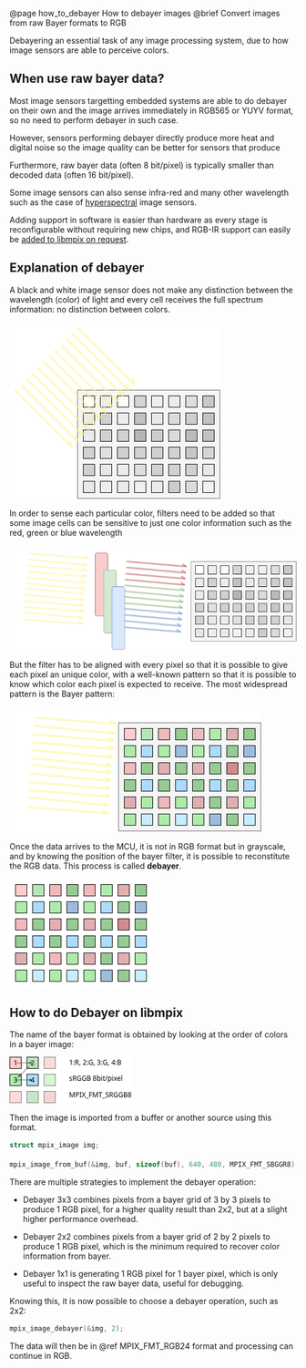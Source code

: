 @page how_to_debayer How to debayer images
@brief Convert images from raw Bayer formats to RGB

Debayering an essential task of any image processing system, due to how image sensors are able to
perceive colors.

## When use raw bayer data?

Most image sensors targetting embedded systems are able to do debayer on their own and the image
arrives immediately in RGB565 or YUYV format, so no need to perform debayer in such case.

However, sensors performing debayer directly produce more heat and digital noise so the image
quality can be better for sensors that produce

Furthermore, raw bayer data (often 8 bit/pixel) is typically smaller than decoded data
(often 16 bit/pixel).

Some image sensors can also sense infra-red and many other wavelength such as the case of
[hyperspectral](https://en.wikipedia.org/wiki/Hyperspectral_imaging) image sensors.

Adding support in software is easier than hardware as every stage is reconfigurable without
requiring new chips, and RGB-IR support can easily be
[added to libmpix on request](https://github.com/libmpix/libmpix/issues/new).

## Explanation of debayer

A black and white image sensor does not make any distinction between the wavelength (color) of
light and every cell receives the full spectrum information: no distinction between colors.

![](img/bayer_filter.drawio.png)

In order to sense each particular color, filters need to be added so that some image cells can
be sensitive to just one color information such as the red, green or blue wavelength

![](img/bayer_filter_rgb.drawio.png)

But the filter has to be aligned with every pixel so that it is possible to give each pixel an
unique color, with a well-known pattern so that it is possible to know which color each pixel is
expected to receive. The most widespread pattern is the Bayer pattern:

![](img/bayer_filter_rgb_bayer.drawio.png)

Once the data arrives to the MCU, it is not in RGB format but in grayscale, and by knowing the
position of the bayer filter, it is possible to reconstitute the RGB data. This process is called
**debayer**.

![](img/bayer_filter_rgb_bayer_data.drawio.png)

## How to do Debayer on libmpix

The name of the bayer format is obtained by looking at the order of colors in a bayer image:

![](img/bayer_filter_format_naming.drawio.png)

Then the image is imported from a buffer or another source using this format.

```c
struct mpix_image img;

mpix_image_from_buf(&img, buf, sizeof(buf), 640, 480, MPIX_FMT_SBGGR8);
```

There are multiple strategies to implement the debayer operation:

- Debayer 3x3 combines pixels from a bayer grid of 3 by 3 pixels to produce 1 RGB pixel, for a
  higher quality result than 2x2, but at a slight higher performance overhead.

- Debayer 2x2 combines pixels from a bayer grid of 2 by 2 pixels to produce 1 RGB pixel, which is
  the minimum required to recover color information from bayer.

- Debayer 1x1 is generating 1 RGB pixel for 1 bayer pixel, which is only useful to inspect the
  raw bayer data, useful for debugging.

Knowing this, it is now possible to choose a debayer operation, such as 2x2:

```c
mpix_image_debayer(&img, 2);
```

The data will then be in @ref MPIX_FMT_RGB24 format and processing can continue in RGB.
